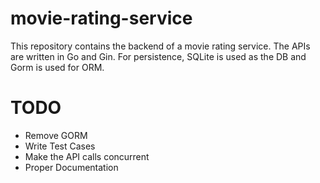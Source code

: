 # movie-rating-service
This repository contains the backend of a movie rating service. The APIs are written in Go and Gin. For persistence, SQLite is used as the DB and Gorm is used for ORM.

# TODO
- Remove GORM
- Write Test Cases
- Make the API calls concurrent
- Proper Documentation